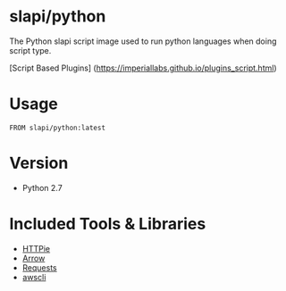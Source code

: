 # slapi/python

The Python slapi script image used to run python languages when doing script type.

[Script Based Plugins] (<https://imperiallabs.github.io/plugins_script.html>)

# Usage

```
FROM slapi/python:latest
```

# Version

- Python 2.7

# Included Tools & Libraries

- [HTTPie](https://github.com/jkbrzt/httpie)
- [Arrow](https://github.com/crsmithdev/arrow)
- [Requests](https://github.com/kennethreitz/requests)
- [awscli](https://github.com/aws/aws-cli)
